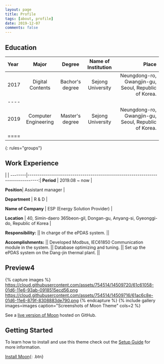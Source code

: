 ```yaml
---
layout: page
title: Profile
tags: [about, profile]
date: 2019-12-07
comments: false
---
```


## Education

| Year | Major | Degree | Name of Institution | Place |
|:------|:-------------:|:----------:|:--------------------:|----------------------------------------:|
| 2017 | Digital Contents | Bachor's degree | Sejong University | Neungdong-ro, Gwangjin-gu, Seoul, Republic of Korea. |
|----
| 2019 | Computer Engineering | Master's degree | Sejong University | Neungdong-ro, Gwangjin-gu, Seoul, Republic of Korea. |
|====
{: rules="groups"}


## Work Experience

  |                                                  |
--------|-----------------------------------------------------------------------------------:|
 **Period** | 2019.08 ~ now |

 **Position**| Assistant manager |

 **Department** | R & D |

 **Name of Company** | ESP (Energy Solution Provider) |

 **Location** | 40, Simin-daero 365beon-gil, Dongan-gu, Anyang-si, Gyeonggi-do, Republic of Korea |

 **Responsibility:** ||
 In charge of the ePDAS system. ||

 **Accomplishments:** ||
 Developed Modbus, IEC61850 Communication module in the system. ||
 Database optimizing and tuning. ||
 Set up the ePDAS system on the Dang-jin thermal plant. ||


## Preview4

{% capture images %}
    https://cloud.githubusercontent.com/assets/754514/14509720/61c61058-01d6-11e6-93ab-0918515ecd56.png
    https://cloud.githubusercontent.com/assets/754514/14509716/61ac6c8e-01d6-11e6-879f-8308883de790.png
{% endcapture %}
{% include gallery images=images caption="Screenshots of Moon Theme" cols=2 %}

See a [live version of Moon](http://taylantatli.github.io/Moon) hosted on GitHub.

## Getting Started

To learn how to install and use this theme check out the [Setup Guide](http://taylantatli.me/Moon/moon-theme/) for more information.
      
[Install Moon](https://github.com/TaylanTatli/Moon){: .btn}
